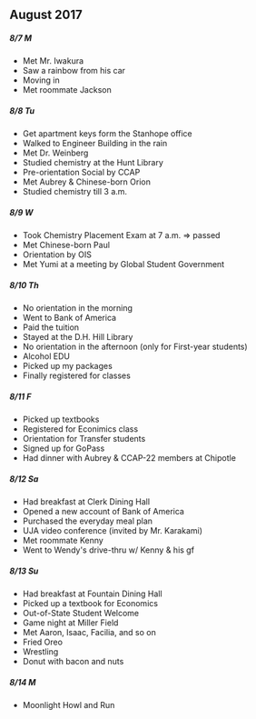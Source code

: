 ## August 2017

##### 8/7 M

- Met Mr. Iwakura
- Saw a rainbow from his car
- Moving in
- Met roommate Jackson

##### 8/8 Tu

- Get apartment keys form the Stanhope office
- Walked to Engineer Building in the rain
- Met Dr. Weinberg
- Studied chemistry at the Hunt Library
- Pre-orientation Social by CCAP
- Met Aubrey & Chinese-born Orion
- Studied chemistry till 3 a.m.

##### 8/9 W

- Took Chemistry Placement Exam at 7 a.m. => passed
- Met Chinese-born Paul
- Orientation by OIS
- Met Yumi at a meeting by Global Student Government

##### 8/10 Th

- No orientation in the morning
- Went to Bank of America
- Paid the tuition
- Stayed at the D.H. Hill Library
- No orientation in the afternoon (only for First-year students)
- Alcohol EDU
- Picked up my packages
- Finally registered for classes

##### 8/11 F

- Picked up textbooks
- Registered for Econimics class
- Orientation for Transfer students
- Signed up for GoPass
- Had dinner with Aubrey & CCAP-22 members at Chipotle

##### 8/12 Sa

- Had breakfast at Clerk Dining Hall
- Opened a new account of Bank of America
- Purchased the everyday meal plan
- UJA video conference (invited by Mr. Karakami)
- Met roommate Kenny
- Went to Wendy's drive-thru w/ Kenny & his gf

##### 8/13 Su

- Had breakfast at Fountain Dining Hall
- Picked up a textbook for Economics
- Out-of-State Student Welcome
- Game night at Miller Field
- Met Aaron, Isaac, Facilia, and so on
- Fried Oreo
- Wrestling
- Donut with bacon and nuts

##### 8/14 M

- Moonlight Howl and Run

